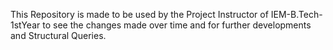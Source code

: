 This Repository is made to be used by the Project Instructor of IEM-B.Tech-1stYear to see the changes made over time and for further developments and Structural Queries.
